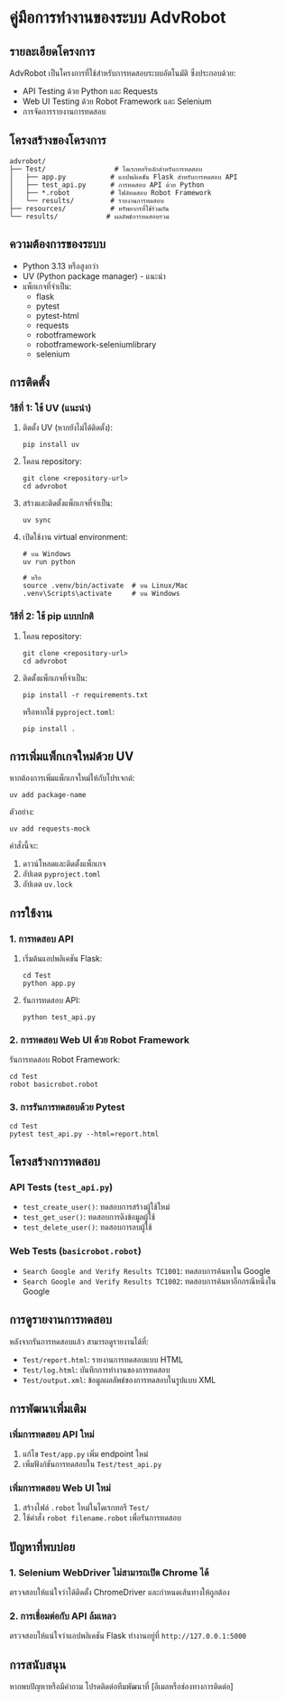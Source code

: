 # คู่มือการทำงานของระบบ AdvRobot

## รายละเอียดโครงการ

AdvRobot เป็นโครงการที่ใช้สำหรับการทดสอบระบบอัตโนมัติ ซึ่งประกอบด้วย:
- API Testing ด้วย Python และ Requests
- Web UI Testing ด้วย Robot Framework และ Selenium
- การจัดการรายงานการทดสอบ

## โครงสร้างของโครงการ

```
advrobot/
├── Test/                 # ไดเรกทอรีหลักสำหรับการทดสอบ
│   ├── app.py           # แอปพลิเคชัน Flask สำหรับการทดสอบ API
│   ├── test_api.py      # การทดสอบ API ด้วย Python
│   ├── *.robot          # ไฟล์ทดสอบ Robot Framework
│   └── results/         # รายงานการทดสอบ
├── resources/           # ทรัพยากรที่ใช้ร่วมกัน
└── results/            # ผลลัพธ์การทดสอบรวม
```

## ความต้องการของระบบ

- Python 3.13 หรือสูงกว่า
- UV (Python package manager) - แนะนำ
- แพ็กเกจที่จำเป็น:
  - flask
  - pytest
  - pytest-html
  - requests
  - robotframework
  - robotframework-seleniumlibrary
  - selenium

## การติดตั้ง

### วิธีที่ 1: ใช้ UV (แนะนำ)

1. ติดตั้ง UV (หากยังไม่ได้ติดตั้ง):
   ```
   pip install uv
   ```

2. โคลน repository:
   ```
   git clone <repository-url>
   cd advrobot
   ```

3. สร้างและติดตั้งแพ็กเกจที่จำเป็น:
   ```
   uv sync
   ```

4. เปิดใช้งาน virtual environment:
   ```
   # บน Windows
   uv run python
   
   # หรือ
   source .venv/bin/activate  # บน Linux/Mac
   .venv\Scripts\activate     # บน Windows
   ```

### วิธีที่ 2: ใช้ pip แบบปกติ

1. โคลน repository:
   ```
   git clone <repository-url>
   cd advrobot
   ```

2. ติดตั้งแพ็กเกจที่จำเป็น:
   ```
   pip install -r requirements.txt
   ```
   
   หรือหากใช้ `pyproject.toml`:
   ```
   pip install .
   ```

## การเพิ่มแพ็กเกจใหม่ด้วย UV

หากต้องการเพิ่มแพ็กเกจใหม่ให้กับโปรเจกต์:

```
uv add package-name
```

ตัวอย่าง:
```
uv add requests-mock
```

คำสั่งนี้จะ:
1. ดาวน์โหลดและติดตั้งแพ็กเกจ
2. อัปเดต `pyproject.toml`
3. อัปเดต `uv.lock`

## การใช้งาน

### 1. การทดสอบ API

1. เริ่มต้นแอปพลิเคชัน Flask:
   ```
   cd Test
   python app.py
   ```

2. รันการทดสอบ API:
   ```
   python test_api.py
   ```

### 2. การทดสอบ Web UI ด้วย Robot Framework

รันการทดสอบ Robot Framework:
```
cd Test
robot basicrobot.robot
```

### 3. การรันการทดสอบด้วย Pytest

```
cd Test
pytest test_api.py --html=report.html
```

## โครงสร้างการทดสอบ

### API Tests (`test_api.py`)
- `test_create_user()`: ทดสอบการสร้างผู้ใช้ใหม่
- `test_get_user()`: ทดสอบการดึงข้อมูลผู้ใช้
- `test_delete_user()`: ทดสอบการลบผู้ใช้

### Web Tests (`basicrobot.robot`)
- `Search Google and Verify Results TC1001`: ทดสอบการค้นหาใน Google
- `Search Google and Verify Results TC1002`: ทดสอบการค้นหาอีกกรณีหนึ่งใน Google

## การดูรายงานการทดสอบ

หลังจากรันการทดสอบแล้ว สามารถดูรายงานได้ที่:
- `Test/report.html`: รายงานการทดสอบแบบ HTML
- `Test/log.html`: บันทึกการทำงานของการทดสอบ
- `Test/output.xml`: ข้อมูลผลลัพธ์ของการทดสอบในรูปแบบ XML

## การพัฒนาเพิ่มเติม

### เพิ่มการทดสอบ API ใหม่
1. แก้ไข `Test/app.py` เพิ่ม endpoint ใหม่
2. เพิ่มฟังก์ชันการทดสอบใน `Test/test_api.py`

### เพิ่มการทดสอบ Web UI ใหม่
1. สร้างไฟล์ `.robot` ใหม่ในไดเรกทอรี `Test/`
2. ใช้คำสั่ง `robot filename.robot` เพื่อรันการทดสอบ

## ปัญหาที่พบบ่อย

### 1. Selenium WebDriver ไม่สามารถเปิด Chrome ได้
ตรวจสอบให้แน่ใจว่าได้ติดตั้ง ChromeDriver และกำหนดเส้นทางให้ถูกต้อง

### 2. การเชื่อมต่อกับ API ล้มเหลว
ตรวจสอบให้แน่ใจว่าแอปพลิเคชัน Flask ทำงานอยู่ที่ `http://127.0.0.1:5000`

## การสนับสนุน

หากพบปัญหาหรือมีคำถาม โปรดติดต่อทีมพัฒนาที่ [อีเมลหรือช่องทางการติดต่อ]